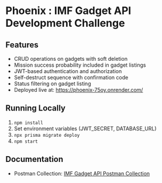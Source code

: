 # Phoenix : IMF Gadget API Development Challenge

## Features

- CRUD operations on gadgets with soft deletion
- Mission success probability included in gadget listings
- JWT-based authentication and authorization
- Self-destruct sequence with confirmation code
- Status filtering on gadget listing
- Deployed live at: https://phoenix-75oy.onrender.com/

## Running Locally

1. `npm install`
2. Set environment variables (JWT_SECRET, DATABASE_URL)
3. `npx prisma migrate deploy`
4. `npm start`

## Documentation

- Postman Collection: [IMF Gadget API Postman Collection](https://anoan-2544085.postman.co/workspace/anoan's-Workspace~8a2e6ad0-91d0-4b8e-80de-d92169ab50d2/collection/44285859-81cdd1dd-db72-45d9-90e7-ce231b49f6bc?action=share&creator=44285859)
